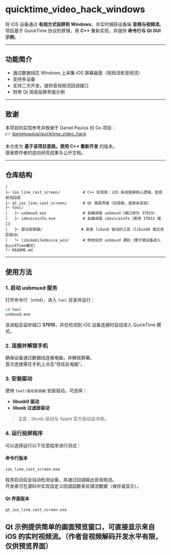# quicktime_video_hack_windows

将 iOS 设备通过 **有线方式投屏到 Windows**，并实时捕获设备端 **音频与视频流**。  
项目基于 QuickTime 协议的原理，用 **C++** 重新实现，并提供 **命令行与 Qt GUI 示例**。

---

## 功能简介
- 通过数据线在 Windows 上采集 iOS 屏幕画面（视频流和音频流）  
- 支持多设备
- 支持二次开发，提供音视频流回调接口  
- 附带 Qt 简易投屏界面示例  

---

## 致谢
本项目的实现参考并致谢于 Daniel Paulus 的 Go 项目：  
👉 [danielpaulus/quicktime_video_hack](https://github.com/danielpaulus/quicktime_video_hack)

本仓库为 **基于该项目思路，使用 C++ 重新开发** 的版本。  
感谢原作者的逆向研究成果与公开文档。

---

## 仓库结构
```
/
├─ ios_line_cast_screen/          # C++ 实现库：iOS 有线投屏核心逻辑，音视频流回调
├─ qt_ios_line_cast_screen/       # Qt 简易界面（仅视频，音频未实现）
├─ tool/
│   ├─ usbmuxd.exe                # 自编译版 usbmuxd（端口改为 37015）
│   ├─ ideviceinfo.exe            # 自编译版 ideviceinfo（使用 37015 端口）
│   ├─ 驱动安装器/                 # 安装 libusb 驱动的工具（libusb0 或过滤层驱动）
│   └─ libimobiledevice_win/      # 修改后的 usbmuxd 源码（便于使设备进入QuickTime模式）
└─ README.md
```

---

## 使用方法

### 1. 启动 usbmuxd 服务
打开命令行（cmd），进入 `tool` 目录并运行：
```bash
cd tool
usbmuxd.exe
```
该进程会监听端口 **37015**，并在检测到 iOS 设备连接时自动进入 QuickTime 模式。

### 2. 连接并解锁手机
确保设备通过数据线连接电脑，并解锁屏幕。  
首次连接需在手机上点击“信任此电脑”。

### 3. 安装驱动
使用 `tool\驱动安装器` 安装驱动。可选择：
- **libusb0 驱动**
- **libusb 过滤层驱动**

> 注意：libusb 驱动与 Apple 官方驱动会冲突。

### 4. 运行投屏程序
可以选择运行以下任意程序进行测试：

#### 命令行版本
```bash
ios_line_cast_screen.exe
```
程序启动后会自动检测设备，并通过回调输出音视频流。  
开发者可在源码中实现自定义回调函数来处理流数据（保存或显示）。

#### Qt 界面版本
```bash
qt_ios_line_cast_screen.exe
```
Qt 示例提供简单的画面预览窗口，可直接显示来自 iOS 的实时视频流。（作者音视频解码开发水平有限，仅供预览界面）
---
